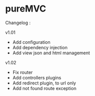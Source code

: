 # pureMVC
Changelog : 

v1.01
- Add configuration
- Add dependency injection
- Add view json and html management

v1.02
- Fix router
- Add controllers plugins
- Add redirect plugin, to url only
- Add not found route exception
